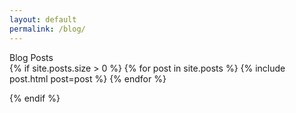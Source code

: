 ```yaml
---
layout: default
permalink: /blog/
---
```


<section class="hero is-medium is-light is-bold">
    <div class="hero-body">
        <div class="container has-text-centered">
            <span class="title" itemprop="name headline">Blog Posts</span>
        </div>
    </div>
</section>
{% if site.posts.size > 0 %}
    {% for post in site.posts %}
      {% include post.html post=post %}
    {% endfor %}

  <!-- <p class="rss-subscribe">subscribe <a href="{{ "/feed.xml" | relative_url }}">via RSS</a></p> -->
{% endif %}